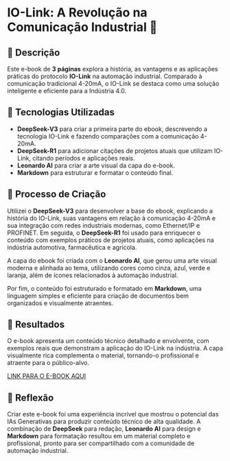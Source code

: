 # IO-Link: A Revolução na Comunicação Industrial 🚀

## 📒 Descrição  
Este e-book de **3 páginas** explora a história, as vantagens e as aplicações práticas do protocolo **IO-Link** na automação industrial. Comparado à comunicação tradicional 4-20mA, o IO-Link se destaca como uma solução inteligente e eficiente para a Indústria 4.0.  

## 🤖 Tecnologias Utilizadas  
- **DeepSeek-V3** para criar a primeira parte do ebook, descrevendo a tecnologia IO-Link e fazendo comparações com a comunicação 4-20mA.  
- **DeepSeek-R1** para adicionar citações de projetos atuais que utilizam IO-Link, citando períodos e aplicações reais.  
- **Leonardo AI** para criar a arte visual da capa do e-book.  
- **Markdown** para estruturar e formatar o conteúdo final.  

## 🧐 Processo de Criação  
Utilizei o **DeepSeek-V3** para desenvolver a base do ebook, explicando a história do IO-Link, suas vantagens em relação à comunicação 4-20mA e sua integração com redes industriais modernas, como Ethernet/IP e PROFINET. Em seguida, o **DeepSeek-R1** foi usado para enriquecer o conteúdo com exemplos práticos de projetos atuais, como aplicações na indústria automotiva, farmacêutica e agrícola.  

A capa do ebook foi criada com o **Leonardo AI**, que gerou uma arte visual moderna e alinhada ao tema, utilizando cores como cinza, azul, verde e laranja, além de ícones relacionados à automação industrial.  

Por fim, o conteúdo foi estruturado e formatado em **Markdown**, uma linguagem simples e eficiente para criação de documentos bem organizados e visualmente atraentes.  

## 🚀 Resultados  
O e-book apresenta um conteúdo técnico detalhado e envolvente, com exemplos reais que demonstram a aplicação do IO-Link na indústria. A capa visualmente rica complementa o material, tornando-o profissional e atraente para o público-alvo.  

[LINK PARA O E-BOOK AQUI](https://drive.google.com/file/d/1G_prgz6Pow0ClWdD2nWh8CE781qlI_wT/view?usp=drive_link)  

## 💭 Reflexão  
Criar este e-book foi uma experiência incrível que mostrou o potencial das IAs Generativas para produzir conteúdo técnico de alta qualidade. A combinação de **DeepSeek** para redação, **Leonardo AI** para design e **Markdown** para formatação resultou em um material completo e profissional, pronto para ser compartilhado com a comunidade de automação industrial.  
